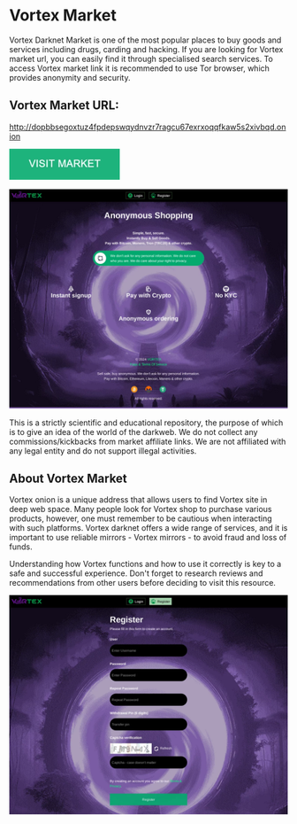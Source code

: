 # Vortex Market
Vortex Darknet Market is one of the most popular places to buy goods and services including drugs, carding and hacking. If you are looking for Vortex market url, you can easily find it through specialised search services. To access Vortex market link it is recommended to use Tor browser, which provides anonymity and security.

## Vortex Market URL:

http://dopbbsegoxtuz4fpdepswqydnvzr7ragcu67exrxoqqfkaw5s2xivbqd.onion

[<img src="/assets/meosanpens.webp" width="200">](http://dopbbsegoxtuz4fpdepswqydnvzr7ragcu67exrxoqqfkaw5s2xivbqd.onion)

<a href="http://dopbbsegoxtuz4fpdepswqydnvzr7ragcu67exrxoqqfkaw5s2xivbqd.onion"><img src="/assets/presdasen.webp" alt="image" style="max-width: 100%;"><a>

This is a strictly scientific and educational repository, the purpose of which is to give an idea of the world of the darkweb. We do not collect any commissions/kickbacks from market affiliate links. We are not affiliated with any legal entity and do not support illegal activities.

## About Vortex Market

Vortex onion is a unique address that allows users to find Vortex site in deep web space. Many people look for Vortex shop to purchase various products, however, one must remember to be cautious when interacting with such platforms. Vortex darknet offers a wide range of services, and it is important to use reliable mirrors - Vortex mirrors - to avoid fraud and loss of funds.

Understanding how Vortex functions and how to use it correctly is key to a safe and successful experience. Don't forget to research reviews and recommendations from other users before deciding to visit this resource.

<a href="http://dopbbsegoxtuz4fpdepswqydnvzr7ragcu67exrxoqqfkaw5s2xivbqd.onion"><img src="/assets/ryuprimco.webp" alt="image" style="max-width: 100%;"><a>